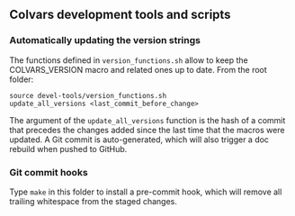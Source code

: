 ## Colvars development tools and scripts

### Automatically updating the version strings

The functions defined in `version_functions.sh` allow to keep the
COLVARS_VERSION macro and related ones up to date.  From the root folder:
```
source devel-tools/version_functions.sh 
update_all_versions <last_commit_before_change>
```
The argument of the `update_all_versions` function is the hash of a commit
that precedes the changes added since the last time that the macros were
updated.  A Git commit is auto-generated, which will also trigger a doc
rebuild when pushed to GitHub.


### Git commit hooks

Type `make` in this folder to install a pre-commit hook, which will remove
all trailing whitespace from the staged changes.
